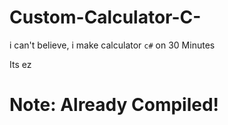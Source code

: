# Custom-Calculator-C-

i can't believe, i make calculator `c#` on 30 Minutes

Its ez


# Note: Already Compiled!
